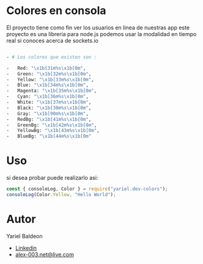 # Colores en consola

El proyecto tiene como fin ver los usuarios en linea de nuestras app
este proyecto es una libreria para node.js
podemos usar la modalidad en tiempo real si conoces acerca de sockets.io

```sh

- # Los colores que existen son :

-   Red: "\x1b[31m%s\x1b[0m",
-   Green: "\x1b[32m%s\x1b[0m",
-   Yellow: "\x1b[33m%s\x1b[0m",
-   Blue: "\x1b[34m%s\x1b[0m",
-   Magenta: "\x1b[35m%s\x1b[0m",
-   Cyan: "\x1b[36m%s\x1b[0m",
-   White: "\x1b[37m%s\x1b[0m",
-   Black: "\x1b[30m%s\x1b[0m",
-   Gray: "\x1b[90m%s\x1b[0m",
-   RedBg: "\x1b[41m%s\x1b[0m",
-   GreenBg: "\x1b[42m%s\x1b[0m",
-   YellowBg: "\x1b[43m%s\x1b[0m",
-   BlueBg: "\x1b[44m%s\x1b[0m"


```

# Uso

si desea probar puede realizarlo asi:

```js
const { consoleLog, Color } = require("yariel.dev-colors");
consoleLog(Color.Yellow, "Hello World");
```

# Autor

Yariel Baldeon

- [Linkedin](https://www.linkedin.com/in/alexander-baldeon-586533160/)
- [alex-003.net@live.com](mailto:alex-003.net@live.com)

